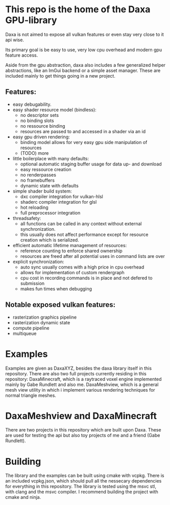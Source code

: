 # This repo is the home of the Daxa GPU-library

Daxa is not aimed to expose all vulkan features or even stay very close to it api wise. 

Its primary goal is be easy to use, very low cpu overhead and modern gpu feature access.

Aside from the gpu abstraction, daxa also includes a few generalized helper abstractions, like an ImGui backend or a simple asset manager. These are included mainly to get things going in a new project.

## Features:

* easy debugability.
* easy shader resource model (bindless):
  * no descriptor sets
  * no binding slots
  * no ressource binding
  * resources are passed to and accessed in a shader via an id
* easy gpu driven rendering:
  * binding model allows for very easy gpu side manipulation of resources
  * (TODO) more
* little boilerplace with many defaults:
  * optional automatic staging buffer usage for data up- and download
  * easy ressource creation
  * no renderpasses
  * no framebuffers
  * dynamic state with defaults
* simple shader build system:
  * dxc compiler integration for vulkan-hlsl
  * shaderc compiler integration for glsl
  * hot reloading
  * full preprocessor integration
* threadsafety:
  * all functions can be called in any context without external synchronization.
  * this usually does not affect performance except for resource creation which is serialized.
* efficient automatic lifetime management of resources:
  * reference counting to enforce shared ownership
  * resources are freed after all potential uses in command lists are over
* explicit synchronization:
  * auto sync usually comes with a high price in cpu overhead
  * allows for implementation of custom rendergraph
  * cpu cost in recording commands is in place and not defered to submission
  * makes fun times when debugging
## Notable exposed vulkan features:
* rasterization graphics pipeline
* rasterization dynamic state
* compute pipeline
* multiqueue

# Examples
Examples are given as DaxaXYZ, besides the daxa library itself in this repository. There are also two full projects currently residing in this repository:
DaxaMinecraft, which is a raytraced voxel engine implemented mainly by Gabe Rundlett and also me.
DaxaMeshview, which is a general mesh view utility in which i implement various rendering techniques for normal triangle meshes.

# DaxaMeshview and DaxaMinecraft

There are two projects in this repository which are built upon Daxa. These are used for testing the api but also toy projects of me and a friend (Gabe Rundlett).

# Building
The library and the examples can be built using cmake with vcpkg. There is an included vcpkg.json, which should pull all the nessecary dependencies for everything in this repository.
The library is tested using the msvc stl, with clang and the msvc compiler. I recommend building the project with cmake and ninja.
